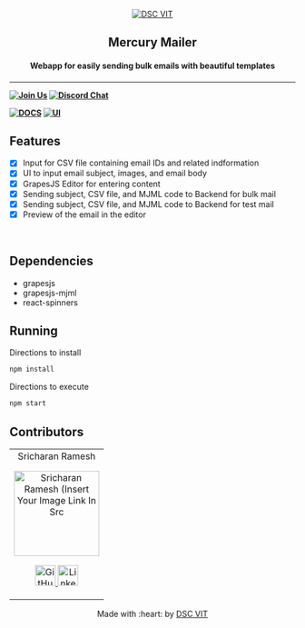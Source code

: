 <p align="center">
<a href="https://dscvit.com">
	<img src="https://user-images.githubusercontent.com/30529572/92081025-fabe6f00-edb1-11ea-9169-4a8a61a5dd45.png" alt="DSC VIT"/>
</a>
	<h2 align="center"> Mercury Mailer </h2>
	<h4 align="center"> Webapp for easily sending bulk emails with beautiful templates <h4>
</p>

---
[![Join Us](https://img.shields.io/badge/Join%20Us-Developer%20Student%20Clubs-red)](https://dsc.community.dev/vellore-institute-of-technology/)
[![Discord Chat](https://img.shields.io/discord/760928671698649098.svg)](https://discord.gg/498KVdSKWR)

[![DOCS](https://img.shields.io/badge/Documentation-see%20docs-green?style=flat-square&logo=appveyor)](INSERT_LINK_FOR_DOCS_HERE) 
  [![UI ](https://img.shields.io/badge/User%20Interface-Link%20to%20UI-orange?style=flat-square&logo=appveyor)](INSERT_UI_LINK_HERE)


## Features
- [x]  Input for CSV file containing email IDs and related indformation
- [x]  UI to input email subject, images, and email body
- [x]  GrapesJS Editor for entering content
- [x]  Sending subject, CSV file, and MJML code to Backend for bulk mail
- [x]  Sending subject, CSV file, and MJML code to Backend for test mail
- [x]  Preview of the email in the editor

<br>

## Dependencies
 - grapesjs
 - grapesjs-mjml
 - react-spinners


## Running


Directions to install
```bash
npm install
```

Directions to execute

```bash
npm start
```

## Contributors

<table>
	<tr align="center">
		<td>
		Sricharan Ramesh
		<p align="center">
			<img src = "https://dscvit.com/images/dsc-logo-square.svg" width="150" height="150" alt="Sricharan Ramesh (Insert Your Image Link In Src">
		</p>
			<p align="center">
				<a href = "https://github.com/Cha195">
					<img src = "http://www.iconninja.com/files/241/825/211/round-collaboration-social-github-code-circle-network-icon.svg" width="36" height = "36" alt="GitHub"/>
				</a>
				<a href = "https://www.linkedin.com/in/sricharan-ramesh-33296318b">
					<img src = "http://www.iconninja.com/files/863/607/751/network-linkedin-social-connection-circular-circle-media-icon.svg" width="36" height="36" alt="LinkedIn"/>
				</a>
			</p>
		</td>
	</tr>
</table>

<p align="center">
	Made with :heart: by <a href="https://dscvit.com">DSC VIT</a>
</p>
